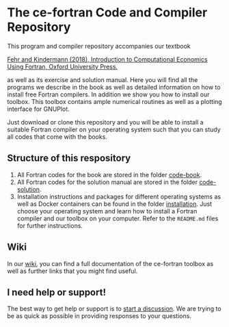 # The ce-fortran Code and Compiler Repository

This program and compiler repository accompanies our textbook

[Fehr and Kindermann (2018), Introduction to Computational Economics Using Fortran, Oxford University Press.](https://global.oup.com/academic/product/introduction-to-computational-economics-using-fortran-9780198804406?prevSortField=1&sortField=8&start=0&resultsPerPage=20&prevNumResPerPage=20&lang=en&cc=no)

as well as its exercise and solution manual. Here you will find all the programs we describe in the book as well as detailed information on how to install free Fortran compilers. In addition we show you how to install our toolbox. This toolbox contains ample numerical routines as well as a plotting interface for GNUPlot.

Just download or clone this repository and you will be able to install a suitable Fortran compiler on your operating system such that you can study all codes that come with the books.

## Structure of this respository

1. All Fortran codes for the book are stored in the folder [code-book](https://github.com/fabiankindermann/ce-fortran/tree/main/code-book).
2. All Fortran codes for the solution manual are stored in the folder [code-solution](https://github.com/fabiankindermann/ce-fortran/tree/main/code-solution).
3. Installation instructions and packages for different operating systems as well as Docker containers can be found in the folder [installation](https://github.com/fabiankindermann/ce-fortran/tree/main/installation). Just choose your operating system and learn how to install a Fortran compiler and our toolbox on your computer. Refer to the `README.md` files for further instructions.

## Wiki

In our [wiki](https://github.com/fabiankindermann/ce-fortran/wiki), you can find a full documentation of the ce-fortran toolbox as well as further links that you might find useful.

## I need help or support!

The best way to get help or support is to [start a discussion](https://github.com/fabiankindermann/ce-fortran/discussions). We are trying to be as quick as possible in providing responses to your questions.